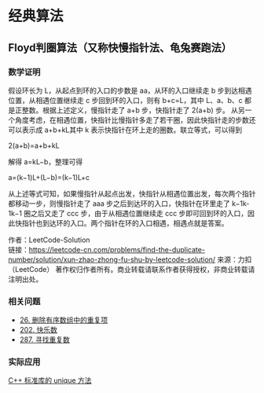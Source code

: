 # 经典算法

## Floyd判圈算法（又称快慢指针法、龟兔赛跑法）
### 数学证明
假设环长为 L，从起点到环的入口的步数是 aa，从环的入口继续走 b 步到达相遇位置，从相遇位置继续走 c 步回到环的入口，则有 b+c=L，其中 L、a、b、c 都是正整数。根据上述定义，慢指针走了 a+b 步，快指针走了 2(a+b) 步。
从另一个角度考虑，在相遇位置，快指针比慢指针多走了若干圈，因此快指针走的步数还可以表示成 a+b+kL其中 k 表示快指针在环上走的圈数。联立等式，可以得到

2(a+b)=a+b+kL

解得 a=kL−b，整理可得

a=(k−1)L+(L−b)=(k−1)L+c

从上述等式可知，如果慢指针从起点出发，快指针从相遇位置出发，每次两个指针都移动一步，则慢指针走了 aaa 步之后到达环的入口，快指针在环里走了 k−1k-1k−1 圈之后又走了 ccc 步，由于从相遇位置继续走 ccc 步即可回到环的入口，因此快指针也到达环的入口。两个指针在环的入口相遇，相遇点就是答案。

作者：LeetCode-Solution  
链接：https://leetcode-cn.com/problems/find-the-duplicate-number/solution/xun-zhao-zhong-fu-shu-by-leetcode-solution/
来源：力扣（LeetCode）
著作权归作者所有。商业转载请联系作者获得授权，非商业转载请注明出处。

### 相关问题
- [26. 删除有序数组中的重复项](https://leetcode-cn.com/problems/remove-duplicates-from-sorted-array/ )
- [202. 快乐数](https://leetcode-cn.com/problems/happy-number/ ) 
- [287. 寻找重复数](https://leetcode-cn.com/problems/find-the-duplicate-number/ )

### 实际应用
[C++ 标准库的 unique 方法](http://www.cplusplus.com/reference/algorithm/unique/ )